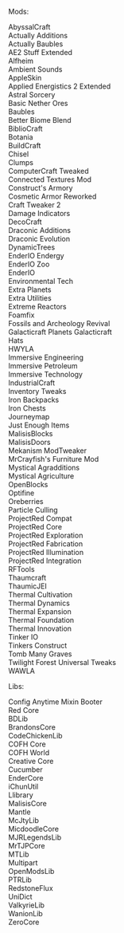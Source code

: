 Mods:

  AbyssalCraft  
  Actually Additions  
  Actually Baubles  
  AE2 Stuff Extended  
  Alfheim  
  Ambient Sounds  
  AppleSkin  
  Applied Energistics 2 Extended  
  Astral Sorcery  
  Basic Nether Ores  
  Baubles  
  Better Biome Blend  
  BiblioCraft  
  Botania  
  BuildCraft  
  Chisel  
  Clumps  
  ComputerCraft Tweaked  
  Connected Textures Mod  
  Construct's Armory  
  Cosmetic Armor Reworked  
  Craft Tweaker 2  
  Damage Indicators  
  DecoCraft  
  Draconic Additions  
  Draconic Evolution  
  DynamicTrees  
  EnderIO Endergy  
  EnderIO Zoo  
  EnderIO  
  Environmental Tech  
  Extra Planets  
  Extra Utilities  
  Extreme Reactors  
  Foamfix  
  Fossils and Archeology Revival  
  Galacticraft  Planets
  Galacticraft  
  Hats  
  HWYLA  
  Immersive Engineering  
  Immersive Petroleum  
  Immersive Technology  
  IndustrialCraft  
  Inventory Tweaks  
  Iron Backpacks  
  Iron Chests  
  Journeymap  
  Just Enough Items  
  MalisisBlocks  
  MalisisDoors  
  Mekanism 
  ModTweaker  
  MrCrayfish's Furniture Mod  
  Mystical Agradditions  
  Mystical Agriculture  
  OpenBlocks  
  Optifine  
  Oreberries  
  Particle Culling  
  ProjectRed Compat  
  ProjectRed Core  
  ProjectRed Exploration  
  ProjectRed Fabrication  
  ProjectRed Illumination  
  ProjectRed Integration  
  RFTools  
  Thaumcraft  
  ThaumicJEI  
  Thermal Cultivation  
  Thermal Dynamics  
  Thermal Expansion  
  Thermal Foundation  
  Thermal Innovation  
  Tinker IO  
  Tinkers Construct  
  Tomb Many Graves  
  Twilight Forest 
  Universal Tweaks  
  WAWLA  

Libs:

  Config Anytime
  Mixin Booter  
  Red Core  
  BDLib  
  BrandonsCore  
  CodeChickenLib  
  COFH Core  
  COFH World  
  Creative Core  
  Cucumber  
  EnderCore  
  iChunUtil  
  Llibrary  
  MalisisCore  
  Mantle  
  McJtyLib  
  MicdoodleCore  
  MJRLegendsLib  
  MrTJPCore  
  MTLib  
  Multipart  
  OpenModsLib  
  PTRLib  
  RedstoneFlux  
  UniDict  
  ValkyrieLib  
  WanionLib  
  ZeroCore  
